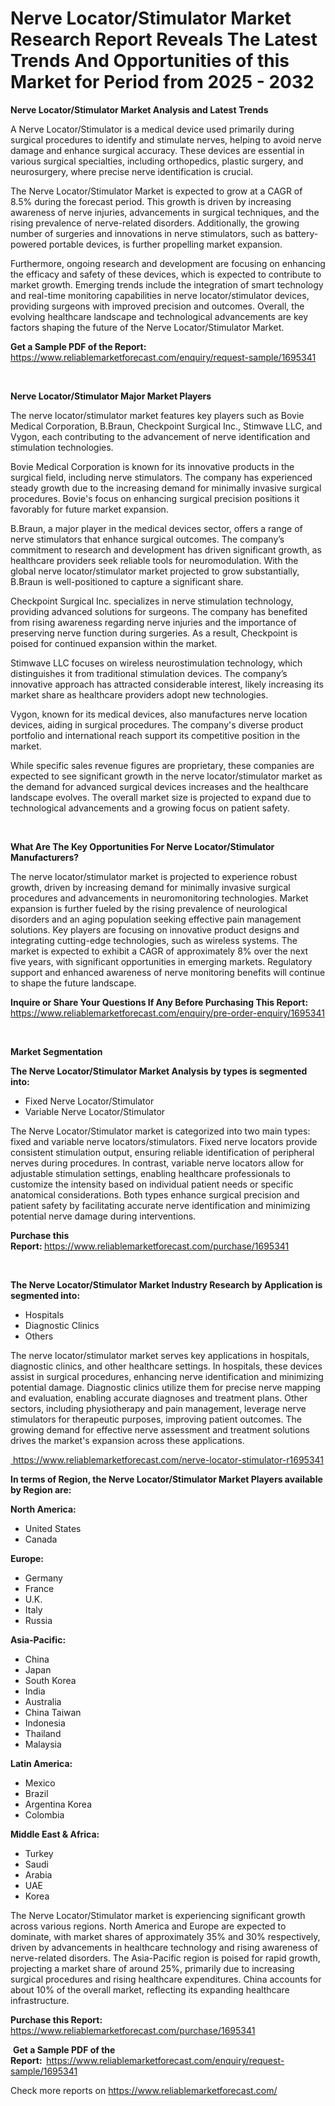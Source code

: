 <p><h1>Nerve Locator/Stimulator Market Research Report Reveals The Latest Trends And Opportunities of this Market for Period from 2025 - 2032</h1></p><p><strong>Nerve Locator/Stimulator Market Analysis and Latest Trends</strong></p>
<p><p>A Nerve Locator/Stimulator is a medical device used primarily during surgical procedures to identify and stimulate nerves, helping to avoid nerve damage and enhance surgical accuracy. These devices are essential in various surgical specialties, including orthopedics, plastic surgery, and neurosurgery, where precise nerve identification is crucial. </p><p>The Nerve Locator/Stimulator Market is expected to grow at a CAGR of 8.5% during the forecast period. This growth is driven by increasing awareness of nerve injuries, advancements in surgical techniques, and the rising prevalence of nerve-related disorders. Additionally, the growing number of surgeries and innovations in nerve stimulators, such as battery-powered portable devices, is further propelling market expansion. </p><p>Furthermore, ongoing research and development are focusing on enhancing the efficacy and safety of these devices, which is expected to contribute to market growth. Emerging trends include the integration of smart technology and real-time monitoring capabilities in nerve locator/stimulator devices, providing surgeons with improved precision and outcomes. Overall, the evolving healthcare landscape and technological advancements are key factors shaping the future of the Nerve Locator/Stimulator Market.</p></p>
<p><strong>Get a Sample PDF of the Report:&nbsp;</strong> <a href="https://www.reliablemarketforecast.com/enquiry/request-sample/1695341?utm_campaign=2413&utm_medium=2&utm_source=Github&utm_content=ia&utm_term=25032025&utm_id=nerve-locatorstimulator">https://www.reliablemarketforecast.com/enquiry/request-sample/1695341</a></p>
<p>&nbsp;</p>
<p><strong>Nerve Locator/Stimulator Major Market Players</strong></p>
<p><p>The nerve locator/stimulator market features key players such as Bovie Medical Corporation, B.Braun, Checkpoint Surgical Inc., Stimwave LLC, and Vygon, each contributing to the advancement of nerve identification and stimulation technologies.</p><p>Bovie Medical Corporation is known for its innovative products in the surgical field, including nerve stimulators. The company has experienced steady growth due to the increasing demand for minimally invasive surgical procedures. Bovie's focus on enhancing surgical precision positions it favorably for future market expansion.</p><p>B.Braun, a major player in the medical devices sector, offers a range of nerve stimulators that enhance surgical outcomes. The company’s commitment to research and development has driven significant growth, as healthcare providers seek reliable tools for neuromodulation. With the global nerve locator/stimulator market projected to grow substantially, B.Braun is well-positioned to capture a significant share.</p><p>Checkpoint Surgical Inc. specializes in nerve stimulation technology, providing advanced solutions for surgeons. The company has benefited from rising awareness regarding nerve injuries and the importance of preserving nerve function during surgeries. As a result, Checkpoint is poised for continued expansion within the market.</p><p>Stimwave LLC focuses on wireless neurostimulation technology, which distinguishes it from traditional stimulation devices. The company’s innovative approach has attracted considerable interest, likely increasing its market share as healthcare providers adopt new technologies.</p><p>Vygon, known for its medical devices, also manufactures nerve location devices, aiding in surgical procedures. The company's diverse product portfolio and international reach support its competitive position in the market.</p><p>While specific sales revenue figures are proprietary, these companies are expected to see significant growth in the nerve locator/stimulator market as the demand for advanced surgical devices increases and the healthcare landscape evolves. The overall market size is projected to expand due to technological advancements and a growing focus on patient safety.</p></p>
<p>&nbsp;</p>
<p><strong>What Are The Key Opportunities For Nerve Locator/Stimulator Manufacturers?</strong></p>
<p><p>The nerve locator/stimulator market is projected to experience robust growth, driven by increasing demand for minimally invasive surgical procedures and advancements in neuromonitoring technologies. Market expansion is further fueled by the rising prevalence of neurological disorders and an aging population seeking effective pain management solutions. Key players are focusing on innovative product designs and integrating cutting-edge technologies, such as wireless systems. The market is expected to exhibit a CAGR of approximately 8% over the next five years, with significant opportunities in emerging markets. Regulatory support and enhanced awareness of nerve monitoring benefits will continue to shape the future landscape.</p></p>
<p><strong>Inquire or Share Your Questions If Any Before Purchasing This Report:</strong> <a href="https://www.reliablemarketforecast.com/enquiry/pre-order-enquiry/1695341?utm_campaign=2413&utm_medium=2&utm_source=Github&utm_content=ia&utm_term=25032025&utm_id=nerve-locatorstimulator">https://www.reliablemarketforecast.com/enquiry/pre-order-enquiry/1695341</a></p>
<p>&nbsp;</p>
<p><strong>Market Segmentation</strong></p>
<p><strong>The Nerve Locator/Stimulator Market Analysis by types is segmented into:</strong></p>
<p><ul><li>Fixed Nerve Locator/Stimulator</li><li>Variable Nerve Locator/Stimulator</li></ul></p>
<p><p>The Nerve Locator/Stimulator market is categorized into two main types: fixed and variable nerve locators/stimulators. Fixed nerve locators provide consistent stimulation output, ensuring reliable identification of peripheral nerves during procedures. In contrast, variable nerve locators allow for adjustable stimulation settings, enabling healthcare professionals to customize the intensity based on individual patient needs or specific anatomical considerations. Both types enhance surgical precision and patient safety by facilitating accurate nerve identification and minimizing potential nerve damage during interventions.</p></p>
<p><strong>Purchase this Report:&nbsp;</strong><a href="https://www.reliablemarketforecast.com/purchase/1695341?utm_campaign=2413&utm_medium=2&utm_source=Github&utm_content=ia&utm_term=25032025&utm_id=nerve-locatorstimulator">https://www.reliablemarketforecast.com/purchase/1695341</a></p>
<p>&nbsp;</p>
<p><strong>The Nerve Locator/Stimulator Market Industry Research by Application is segmented into:</strong></p>
<p><ul><li>Hospitals</li><li>Diagnostic Clinics</li><li>Others</li></ul></p>
<p><p>The nerve locator/stimulator market serves key applications in hospitals, diagnostic clinics, and other healthcare settings. In hospitals, these devices assist in surgical procedures, enhancing nerve identification and minimizing potential damage. Diagnostic clinics utilize them for precise nerve mapping and evaluation, enabling accurate diagnoses and treatment plans. Other sectors, including physiotherapy and pain management, leverage nerve stimulators for therapeutic purposes, improving patient outcomes. The growing demand for effective nerve assessment and treatment solutions drives the market's expansion across these applications.</p></p>
<p><a href="https://www.reliablemarketforecast.com/nerve-locator-stimulator-r1695341?utm_campaign=2413&utm_medium=2&utm_source=Github&utm_content=ia&utm_term=25032025&utm_id=nerve-locatorstimulator">&nbsp;https://www.reliablemarketforecast.com/nerve-locator-stimulator-r1695341</a></p>
<p><strong>In terms of Region, the Nerve Locator/Stimulator Market Players available by Region are:</strong></p>
<p>
    <p> <strong> North America: </strong>
        <ul>
            <li>United States</li>
            <li>Canada</li>
        </ul>
        </p> 
    <p> <strong> Europe: </strong>
        <ul>
            <li>Germany</li>
            <li>France</li>
            <li>U.K.</li>
            <li>Italy</li>
            <li>Russia</li>
        </ul>
        </p> 
    <p> <strong> Asia-Pacific: </strong>
        <ul>
            <li>China</li>
            <li>Japan</li>
            <li>South Korea</li>
            <li>India</li>
            <li>Australia</li>
            <li>China Taiwan</li>
            <li>Indonesia</li>
            <li>Thailand</li>
            <li>Malaysia</li>
        </ul>
        </p> 
    <p> <strong> Latin America: </strong>
        <ul>
            <li>Mexico</li>
            <li>Brazil</li>
            <li>Argentina Korea</li>
            <li>Colombia</li>
        </ul>
        </p> 
    <p> <strong> Middle East & Africa: </strong>
        <ul>
            <li>Turkey</li>
            <li>Saudi</li>
            <li>Arabia</li>
            <li>UAE</li>
            <li>Korea</li>
        </ul>
    </p>
    </p>
<p><p>The Nerve Locator/Stimulator market is experiencing significant growth across various regions. North America and Europe are expected to dominate, with market shares of approximately 35% and 30% respectively, driven by advancements in healthcare technology and rising awareness of nerve-related disorders. The Asia-Pacific region is poised for rapid growth, projecting a market share of around 25%, primarily due to increasing surgical procedures and rising healthcare expenditures. China accounts for about 10% of the overall market, reflecting its expanding healthcare infrastructure.</p></p>
<p><strong>Purchase this Report: </strong><a href="https://www.reliablemarketforecast.com/purchase/1695341?utm_campaign=2413&utm_medium=2&utm_source=Github&utm_content=ia&utm_term=25032025&utm_id=nerve-locatorstimulator">https://www.reliablemarketforecast.com/purchase/1695341</a></p>
<p>&nbsp;<strong>Get a Sample PDF of the Report:&nbsp;&nbsp;</strong><a href="https://www.reliablemarketforecast.com/enquiry/request-sample/1695341?utm_campaign=2413&utm_medium=2&utm_source=Github&utm_content=ia&utm_term=25032025&utm_id=nerve-locatorstimulator">https://www.reliablemarketforecast.com/enquiry/request-sample/1695341</a></p>
<p><strong></strong></p>
<p>Check more reports on <a href="https://www.reliablemarketforecast.com/?utm_campaign=2413&utm_medium=2&utm_source=Github&utm_content=ia&utm_term=25032025&utm_id=nerve-locatorstimulator">https://www.reliablemarketforecast.com/</a></p>